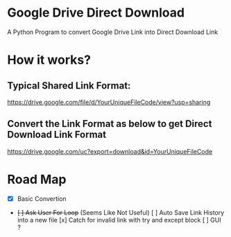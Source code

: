 # Google Drive Direct Download
A Python Program to convert Google Drive Link into Direct Download Link

# How it works?
## Typical Shared Link Format:
https://drive.google.com/file/d/YourUniqueFileCode/view?usp=sharing
## Convert the Link Format as below to get Direct Download Link Format
https://drive.google.com/uc?export=download&id=YourUniqueFileCode

# Road Map
* [x] Basic Convertion
* ~~[ ] Ask User For Loop~~ (Seems Like Not Useful)
[ ] Auto Save Link History into a new file
[x] Catch for invalid link with try and except block
[ ] GUI ?
